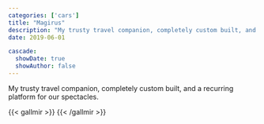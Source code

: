 ```yaml
---
categories: ['cars']
title: "Magirus"
description: "My trusty travel companion, completely custom built, and a recurring platform for our spectacles."
date: 2019-06-01

cascade:
  showDate: true
  showAuthor: false
---
```


My trusty travel companion, completely custom built, and a recurring platform for our spectacles.

{{< gallmir >}}
{{< /gallmir >}}
